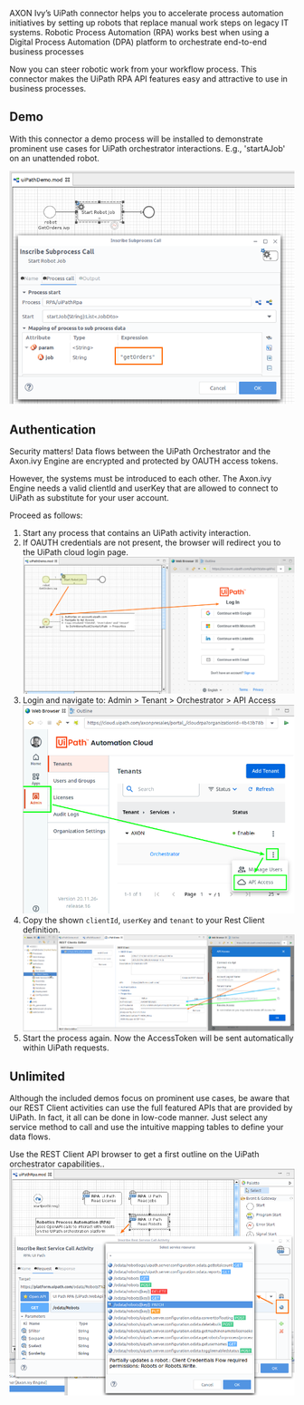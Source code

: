AXON Ivy’s UiPath connector helps you to accelerate process automation initiatives by setting up robots that replace manual work steps on legacy IT systems. Robotic Process Automation (RPA) works best when using a Digital Process Automation (DPA) platform to orchestrate end-to-end business processes

Now you can steer robotic work from your workflow process. This connector makes the UiPath RPA API features easy and attractive to use in business processes.

## Demo

With this connector a demo process will be installed to demonstrate prominent use cases for UiPath orchestrator interactions. E.g., 'startAJob' on an unattended robot.

 ![copy-properties](doc/img/startJobSample.png)

## Authentication

Security matters! Data flows between the UiPath Orchestrator and the Axon.ivy Engine are encrypted and protected by OAUTH access tokens.

However, the systems must be introduced to each other. The Axon.ivy Engine needs a valid clientId and userKey that are allowed to connect to UiPath as substitute for your user account.

Proceed as follows:
1. Start any process that contains an UiPath activity interaction.
1. If OAUTH credentials are not present, the browser will redirect you to the UiPath cloud login page.
  ![cloud-navigate](doc/img/authErrorHandling.png)
1. Login and navigate to: Admin > Tenant > Orchestrator > API Access
  ![cloud-access](doc/img/cloudApiAccess.png)
1. Copy the shown `clientId`, `userKey` and `tenant` to your Rest Client definition.
  ![copy-properties](doc/img/copyAuth_idKeyTenant.png)
1. Start the process again. Now the AccessToken will be sent automatically within UiPath requests.


## Unlimited

Although the included demos focus on prominent use cases, be aware that our REST Client activities can use the full featured APIs that are provided by UiPath. In fact, it all can be done in low-code manner. Just select any service method to call and use the intuitive mapping tables to define your data flows.

Use the REST Client API browser to get a first outline on the UiPath orchestrator capabilities..
 ![api-browser](doc/img/apiBrowserUiPath.png)

